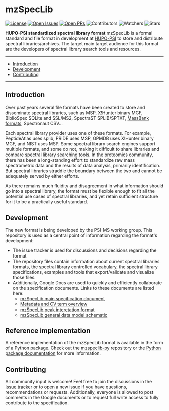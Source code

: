 # mzSpecLib

[![License](https://flat.badgen.net/github/license/HUPO-PSI/mzSpecLib)](https://github.com/HUPO-PSI/SpectralLibraryFormat/blob/master/LICENSE)
[![Open Issues](https://flat.badgen.net/github/open-issues/HUPO-PSI/mzSpecLib)](https://github.com/HUPO-PSI/SpectralLibraryFormat/issues)
[![Open PRs](https://flat.badgen.net/github/open-prs/HUPO-PSI/mzSpecLib)](https://github.com/HUPO-PSI/SpectralLibraryFormat/pulls)
![Contributors](https://flat.badgen.net/github/contributors/HUPO-PSI/mzSpecLib)
![Watchers](https://flat.badgen.net/github/watchers/HUPO-PSI/mzSpecLib)
![Stars](https://flat.badgen.net/github/stars/HUPO-PSI/mzSpecLib)

**HUPO-PSI standardized spectral library format**
mzSpecLib is a formal standard and file format in development at
[HUPO-PSI](http://www.psidev.info/) to store and distribute
spectral libraries/archives. The target main target audience for this format are
the developers of spectral library search tools and resources.

---

- [Introduction](#introduction)
- [Development](#development)
- [Contributing](#contributing)

---

## Introduction

Over past years several file formats have been created to store and disseminate
spectral libraries, such as MSP, X!Hunter binary MGF, BiblioSpec SQLite and
SSL/MS2, SpectraST SPLIB/SPTXT,
[MassBank formats](https://github.com/HUPO-PSI/SpectralLibraryFormat/blob/master/legacy-formats/MassBank.md),
Spectronaut CSV...

Each spectral library provider uses one of these formats. For example,
PeptideAtlas uses splib, PRIDE uses MSP, GPMDB  uses X!Hunter binary MGF, and NIST
uses MSP. Some spectral library search engines support multiple formats, and some
do not, making it difficult to share libraries and compare spectral library
searching tools. In the proteomics community, there has been a long-standing
effort to standardize raw mass spectrometric data and the results of data
analysis, primarily identification. But spectral libraries straddle the boundary
between the two and cannot be adequately served by either efforts.

As there remains much fluidity and disagreement in what information should go
into a spectral library, the format must be flexible enough to fit all the
potential use cases of spectral libraries, and yet retain sufficient structure
for it to be a practically useful standard.


## Development

The new format is being developed by the PSI-MS working group. This repository
is used as a central point of information regarding the format's development:
- The issue tracker is used for discussions and decisions regarding the format
- The repository files contain information about current spectral libraries
  formats, the spectral library controlled vocabulary, the spectral library
  specifications, examples and tools that export/validate and visualize those
  files.
- Additionally, Google Docs are used to quickly and efficiently collaborate
  on the specification documents. Links to these documents are listed here:
  - [mzSpecLib main specification document](https://docs.google.com/document/d/1l87lIyKTy2ti5yU7aqsLr7uX5jIU1dO7gEzyqWD2uQA/edit?usp=sharing)
  - [Metadata and CV term overview](https://drive.google.com/file/d/1rN5DJSowp2micxlwJQlPxlv39ZiaLEfv/edit?usp=sharing)
  - [mzSpecLib peak interetation format](https://docs.google.com/document/d/1yEUNG4Ump6vnbMDs4iV4s3XISflmOkRAyqUuutcCG2w/edit?usp=sharing)
  - [mzSpecLib general data model schematic](https://drive.google.com/file/d/1OVh5ATfKXA77pM4CYzRfdupeRGu3vt5c/view?usp=sharing)


## Reference implementation

A reference implementation of the mzSpecLib format is available in the form of a Python package.
Check out the [mzspeclib-py](https://github.com/HUPO-PSI/mzspeclib-py) repository or the
[Python package documentation](https://mzspeclib.readthedocs.io/) for more information.


## Contributing

All community input is welcome! Feel free to join the discussions in the [Issue
tracker](https://github.com/HUPO-PSI/SpectralLibraryFormat/issues) or to open a
new issue if you have questions, recommendations or requests. Additionally,
everyone is allowed to post comments in the Google documents or to request full
write access to fully contribute to the specification.
